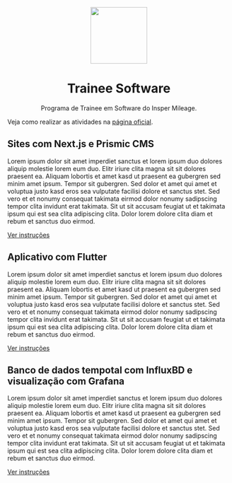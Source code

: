 <p align="center">
  <img src="https://avatars.githubusercontent.com/t/6232463?s=128&v=4" width="128">
</p>

<h1 align="center">
  Trainee Software
</h1>

<p align="center">
  Programa de Trainee em Software do Insper Mileage.
</p>


Veja como realizar as atividades na [página oficial](https://trainee.inspermileage.com/software).

## Sites com Next.js e Prismic CMS

Lorem ipsum dolor sit amet imperdiet sanctus et lorem ipsum duo dolores aliquip molestie lorem eum duo. Elitr iriure clita magna sit sit dolores praesent ea. Aliquam lobortis et amet kasd ut praesent ea gubergren sed minim amet ipsum. Tempor sit gubergren. Sed dolor et amet qui amet et voluptua justo kasd eros sea vulputate facilisi dolore et sanctus stet. Sed vero et et nonumy consequat takimata eirmod dolor nonumy sadipscing tempor clita invidunt erat takimata. Sit ut sit accusam feugiat ut et takimata ipsum qui est sea clita adipiscing clita. Dolor lorem dolore clita diam et rebum et sanctus duo eirmod.

[Ver instruções](https://trainee.inspermileage.com/software/projeto1)


## Aplicativo com Flutter

Lorem ipsum dolor sit amet imperdiet sanctus et lorem ipsum duo dolores aliquip molestie lorem eum duo. Elitr iriure clita magna sit sit dolores praesent ea. Aliquam lobortis et amet kasd ut praesent ea gubergren sed minim amet ipsum. Tempor sit gubergren. Sed dolor et amet qui amet et voluptua justo kasd eros sea vulputate facilisi dolore et sanctus stet. Sed vero et et nonumy consequat takimata eirmod dolor nonumy sadipscing tempor clita invidunt erat takimata. Sit ut sit accusam feugiat ut et takimata ipsum qui est sea clita adipiscing clita. Dolor lorem dolore clita diam et rebum et sanctus duo eirmod.

[Ver instruções](https://trainee.inspermileage.com/software/projeto2)


## Banco de dados tempotal com InfluxBD e visualização com Grafana

Lorem ipsum dolor sit amet imperdiet sanctus et lorem ipsum duo dolores aliquip molestie lorem eum duo. Elitr iriure clita magna sit sit dolores praesent ea. Aliquam lobortis et amet kasd ut praesent ea gubergren sed minim amet ipsum. Tempor sit gubergren. Sed dolor et amet qui amet et voluptua justo kasd eros sea vulputate facilisi dolore et sanctus stet. Sed vero et et nonumy consequat takimata eirmod dolor nonumy sadipscing tempor clita invidunt erat takimata. Sit ut sit accusam feugiat ut et takimata ipsum qui est sea clita adipiscing clita. Dolor lorem dolore clita diam et rebum et sanctus duo eirmod.

[Ver instruções](https://trainee.inspermileage.com/software/projeto3)
